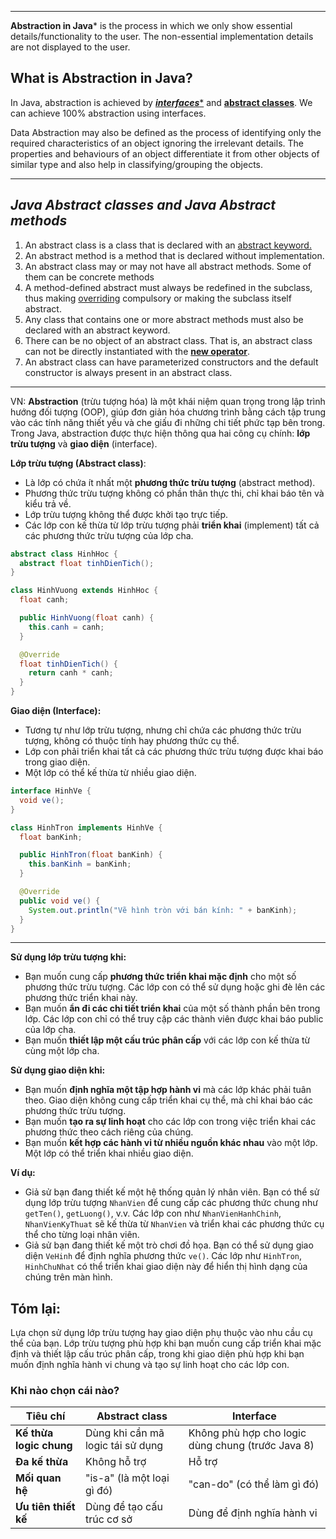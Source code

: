
---

**Abstraction in Java*** is the process in which we only show essential details/functionality to the user. The non-essential implementation details are not displayed to the user.


## What is Abstraction in Java?

In Java, abstraction is achieved by [***interfaces****](https://www.geeksforgeeks.org/interfaces-in-java/) and [****abstract classes****](https://www.geeksforgeeks.org/abstract-classes-in-java/). We can achieve 100% abstraction using interfaces.

Data Abstraction may also be defined as the process of identifying only the required characteristics of an object ignoring the irrelevant details. The properties and behaviours of an object differentiate it from other objects of similar type and also help in classifying/grouping the objects.

----
## ***Java Abstract classes and Java Abstract methods***

1. An abstract class is a class that is declared with an [abstract keyword.](https://www.geeksforgeeks.org/abstract-keyword-in-java/)
2. An abstract method is a method that is declared without implementation.
3. An abstract class may or may not have all abstract methods. Some of them can be concrete methods
4. A method-defined abstract must always be redefined in the subclass, thus making [overriding](https://www.geeksforgeeks.org/overriding-in-java/) compulsory or making the subclass itself abstract.
5. Any class that contains one or more abstract methods must also be declared with an abstract keyword.
6. There can be no object of an abstract class. That is, an abstract class can not be directly instantiated with the [__new operator__](https://www.geeksforgeeks.org/new-operator-java/).
7. An abstract class can have parameterized constructors and the default constructor is always present in an abstract class.

---
VN:
**Abstraction** (trừu tượng hóa) là một khái niệm quan trọng trong lập trình hướng đối tượng (OOP), giúp đơn giản hóa chương trình bằng cách tập trung vào các tính năng thiết yếu và che giấu đi những chi tiết phức tạp bên trong. Trong Java, abstraction được thực hiện thông qua hai công cụ chính: **lớp trừu tượng** và **giao diện** (interface).

**Lớp trừu tượng (Abstract class)**:

- Là lớp có chứa ít nhất một **phương thức trừu tượng** (abstract method).
- Phương thức trừu tượng không có phần thân thực thi, chỉ khai báo tên và kiểu trả về.
- Lớp trừu tượng không thể được khởi tạo trực tiếp.
- Các lớp con kế thừa từ lớp trừu tượng phải **triển khai** (implement) tất cả các phương thức trừu tượng của lớp cha.

```Java
abstract class HinhHoc {
  abstract float tinhDienTich();
}

class HinhVuong extends HinhHoc {
  float canh;

  public HinhVuong(float canh) {
    this.canh = canh;
  }

  @Override
  float tinhDienTich() {
    return canh * canh;
  }
}

```

**Giao diện (Interface):**

- Tương tự như lớp trừu tượng, nhưng chỉ chứa các phương thức trừu tượng, không có thuộc tính hay phương thức cụ thể.
- Lớp con phải triển khai tất cả các phương thức trừu tượng được khai báo trong giao diện.
- Một lớp có thể kế thừa từ nhiều giao diện.
```Java
interface HinhVe {
  void ve();
}

class HinhTron implements HinhVe {
  float banKinh;

  public HinhTron(float banKinh) {
    this.banKinh = banKinh;
  }

  @Override
  public void ve() {
    System.out.println("Vẽ hình tròn với bán kính: " + banKinh);
  }
}

```

---

**Sử dụng lớp trừu tượng khi:**

- Bạn muốn cung cấp **phương thức triển khai mặc định** cho một số phương thức trừu tượng. Các lớp con có thể sử dụng hoặc ghi đè lên các phương thức triển khai này.
- Bạn muốn **ẩn đi các chi tiết triển khai** của một số thành phần bên trong lớp. Các lớp con chỉ có thể truy cập các thành viên được khai báo public của lớp cha.
- Bạn muốn **thiết lập một cấu trúc phân cấp** với các lớp con kế thừa từ cùng một lớp cha.

**Sử dụng giao diện khi:**

- Bạn muốn **định nghĩa một tập hợp hành vi** mà các lớp khác phải tuân theo. Giao diện không cung cấp triển khai cụ thể, mà chỉ khai báo các phương thức trừu tượng.
- Bạn muốn **tạo ra sự linh hoạt** cho các lớp con trong việc triển khai các phương thức theo cách riêng của chúng.
- Bạn muốn **kết hợp các hành vi từ nhiều nguồn khác nhau** vào một lớp. Một lớp có thể triển khai nhiều giao diện.

**Ví dụ:**

- Giả sử bạn đang thiết kế một hệ thống quản lý nhân viên. Bạn có thể sử dụng lớp trừu tượng `NhanVien` để cung cấp các phương thức chung như `getTen()`, `getLuong()`, v.v. Các lớp con như `NhanVienHanhChinh`, `NhanVienKyThuat` sẽ kế thừa từ `NhanVien` và triển khai các phương thức cụ thể cho từng loại nhân viên.
- Giả sử bạn đang thiết kế một trò chơi đồ họa. Bạn có thể sử dụng giao diện `VeHinh` để định nghĩa phương thức `ve()`. Các lớp như `HinhTron`, `HinhChuNhat` có thể triển khai giao diện này để hiển thị hình dạng của chúng trên màn hình.

## Tóm lại:

Lựa chọn sử dụng lớp trừu tượng hay giao diện phụ thuộc vào nhu cầu cụ thể của bạn. Lớp trừu tượng phù hợp khi bạn muốn cung cấp triển khai mặc định và thiết lập cấu trúc phân cấp, trong khi giao diện phù hợp khi bạn muốn định nghĩa hành vi chung và tạo sự linh hoạt cho các lớp con.

### **Khi nào chọn cái nào?**

|**Tiêu chí**|**Abstract class**|**Interface**|
|---|---|---|
|**Kế thừa logic chung**|Dùng khi cần mã logic tái sử dụng|Không phù hợp cho logic dùng chung (trước Java 8)|
|**Đa kế thừa**|Không hỗ trợ|Hỗ trợ|
|**Mối quan hệ**|"is-a" (là một loại gì đó)|"can-do" (có thể làm gì đó)|
|**Ưu tiên thiết kế**|Dùng để tạo cấu trúc cơ sở|Dùng để định nghĩa hành vi|

